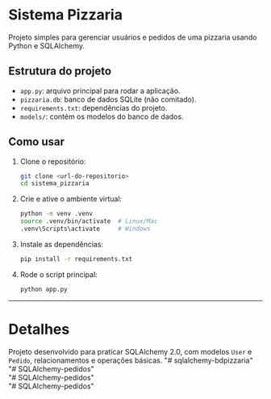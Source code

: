 # Sistema Pizzaria

Projeto simples para gerenciar usuários e pedidos de uma pizzaria usando Python e SQLAlchemy.

## Estrutura do projeto

- `app.py`: arquivo principal para rodar a aplicação.
- `pizzaria.db`: banco de dados SQLite (não comitado).
- `requirements.txt`: dependências do projeto.
- `models/`: contém os modelos do banco de dados.

## Como usar

1. Clone o repositório:
   ```bash
   git clone <url-do-repositorio>
   cd sistema_pizzaria
   ```

2. Crie e ative o ambiente virtual:
   ```bash
   python -m venv .venv
   source .venv/bin/activate  # Linux/Mac
   .venv\Scripts\activate     # Windows
   ```

3. Instale as dependências:
   ```bash
   pip install -r requirements.txt
   ```

4. Rode o script principal:
   ```bash
   python app.py
   ```

---

# Detalhes

Projeto desenvolvido para praticar SQLAlchemy 2.0, com modelos `User` e `Pedido`, relacionamentos e operações básicas.
"# sqlalchemy-bdpizzaria"  
"# SQLAlchemy-pedidos"  
"# SQLAlchemy-pedidos"  
"# SQLAlchemy-pedidos"  
